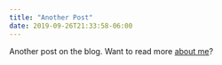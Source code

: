 ```yaml
---
title: "Another Post"
date: 2019-09-26T21:33:58-06:00
---
```


Another post on the blog. Want to read more [about me](/about)?